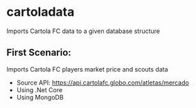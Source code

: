 # cartoladata
Imports Cartola FC data to a given database structure

## First Scenario:
Imports Cartola FC players market price and scouts data

* Source API: https://api.cartolafc.globo.com/atletas/mercado
* Using .Net Core
* Using MongoDB
